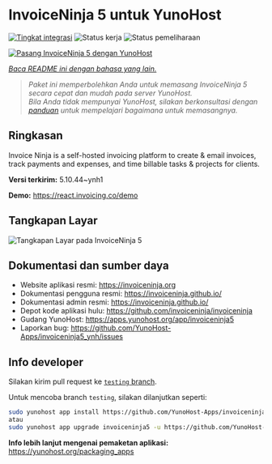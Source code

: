 <!--
N.B.: README ini dibuat secara otomatis oleh <https://github.com/YunoHost/apps/tree/master/tools/readme_generator>
Ini TIDAK boleh diedit dengan tangan.
-->

# InvoiceNinja 5 untuk YunoHost

[![Tingkat integrasi](https://dash.yunohost.org/integration/invoiceninja5.svg)](https://ci-apps.yunohost.org/ci/apps/invoiceninja5/) ![Status kerja](https://ci-apps.yunohost.org/ci/badges/invoiceninja5.status.svg) ![Status pemeliharaan](https://ci-apps.yunohost.org/ci/badges/invoiceninja5.maintain.svg)

[![Pasang InvoiceNinja 5 dengan YunoHost](https://install-app.yunohost.org/install-with-yunohost.svg)](https://install-app.yunohost.org/?app=invoiceninja5)

*[Baca README ini dengan bahasa yang lain.](./ALL_README.md)*

> *Paket ini memperbolehkan Anda untuk memasang InvoiceNinja 5 secara cepat dan mudah pada server YunoHost.*  
> *Bila Anda tidak mempunyai YunoHost, silakan berkonsultasi dengan [panduan](https://yunohost.org/install) untuk mempelajari bagaimana untuk memasangnya.*

## Ringkasan

Invoice Ninja is a self-hosted invoicing platform to create & email invoices, track payments and expenses, and time billable tasks & projects for clients.


**Versi terkirim:** 5.10.44~ynh1

**Demo:** <https://react.invoicing.co/demo>

## Tangkapan Layar

![Tangkapan Layar pada InvoiceNinja 5](./doc/screenshots/Create-Invoices-in-Seconds.png)

## Dokumentasi dan sumber daya

- Website aplikasi resmi: <https://invoiceninja.org>
- Dokumentasi pengguna resmi: <https://invoiceninja.github.io/>
- Dokumentasi admin resmi: <https://invoiceninja.github.io/>
- Depot kode aplikasi hulu: <https://github.com/invoiceninja/invoiceninja>
- Gudang YunoHost: <https://apps.yunohost.org/app/invoiceninja5>
- Laporkan bug: <https://github.com/YunoHost-Apps/invoiceninja5_ynh/issues>

## Info developer

Silakan kirim pull request ke [`testing` branch](https://github.com/YunoHost-Apps/invoiceninja5_ynh/tree/testing).

Untuk mencoba branch `testing`, silakan dilanjutkan seperti:

```bash
sudo yunohost app install https://github.com/YunoHost-Apps/invoiceninja5_ynh/tree/testing --debug
atau
sudo yunohost app upgrade invoiceninja5 -u https://github.com/YunoHost-Apps/invoiceninja5_ynh/tree/testing --debug
```

**Info lebih lanjut mengenai pemaketan aplikasi:** <https://yunohost.org/packaging_apps>
